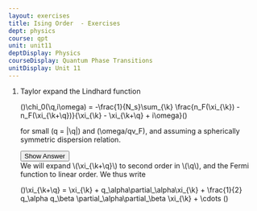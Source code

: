 ```yaml
---
layout: exercises
title: Ising Order  - Exercises
dept: physics
course: qpt
unit: unit11
deptDisplay: Physics
courseDisplay: Quantum Phase Transitions
unitDisplay: Unit 11
---
```

<ol>
<li> <div class="exercise">  Taylor expand the Lindhard function

\(\)\chi_0(\q,i\omega) = -\frac{1}{N_s}\sum_{\k} \frac{n_F(\xi_{\k}) - n_F(\xi_{\k+\q})}{\xi_{\k} - \xi_{\k+\q} + i\omega}\(\)

for small \(q = |\q|\) and \(\omega/qv_F\), and assuming a spherically symmetric dispersion relation.

<div class="answerBox"> 
 <button onclick="myFunction('answer7')" class="answerButton">Show Answer</button> 
 <div  id='answer7' class="answer" >
We will expand \(\xi_{\k+\q}\) to second order in \(\q\), and the Fermi function to linear order. We thus write 

\(\)\xi_{\k+\q} = \xi_{\k} + q_\alpha\partial_\alpha\xi_{\k} + \frac{1}{2} q_\alpha q_\beta \partial_\alpha\partial_\beta \xi_{\k} + \cdots \(\)





</div> 
 </div>

</div> </li></ol>


